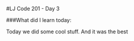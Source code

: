 #LJ Code 201 - Day 3

###What did I learn today:

Today we did some cool stuff. And it was the best
